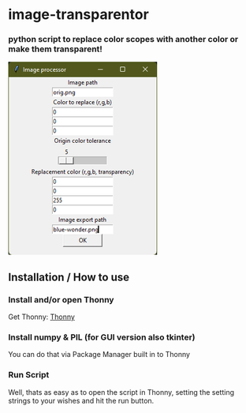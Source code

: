 # image-transparentor
### python script to replace color scopes with another color or make them transparent!
![image processor GUI](gui.png)

## Installation / How to use
### Install and/or open Thonny
Get Thonny: [Thonny](https://thonny.org/)
### Install numpy & PIL (for GUI version also tkinter)
You can do that via Package Manager built in to Thonny
### Run Script
Well, thats as easy as to open the script in Thonny, setting the setting strings to your wishes and hit the run button.
